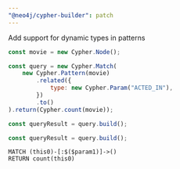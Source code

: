 ```yaml
---
"@neo4j/cypher-builder": patch
---
```


Add support for dynamic types in patterns

```javascript
const movie = new Cypher.Node();

const query = new Cypher.Match(
    new Cypher.Pattern(movie)
        .related({
            type: new Cypher.Param("ACTED_IN"),
        })
        .to()
).return(Cypher.count(movie));

const queryResult = query.build();

const queryResult = query.build();
```

```cypher
MATCH (this0)-[:$($param1)]->()
RETURN count(this0)
```
